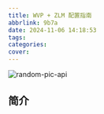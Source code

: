 ```yaml
---
title: WVP + ZLM 配置指南
abbrlink: 9b7a
date: 2024-11-06 14:18:53
tags:
categories:
cover:
---
```


![random-pic-api](https://cover.dong4j.ink:1024)

## 简介

